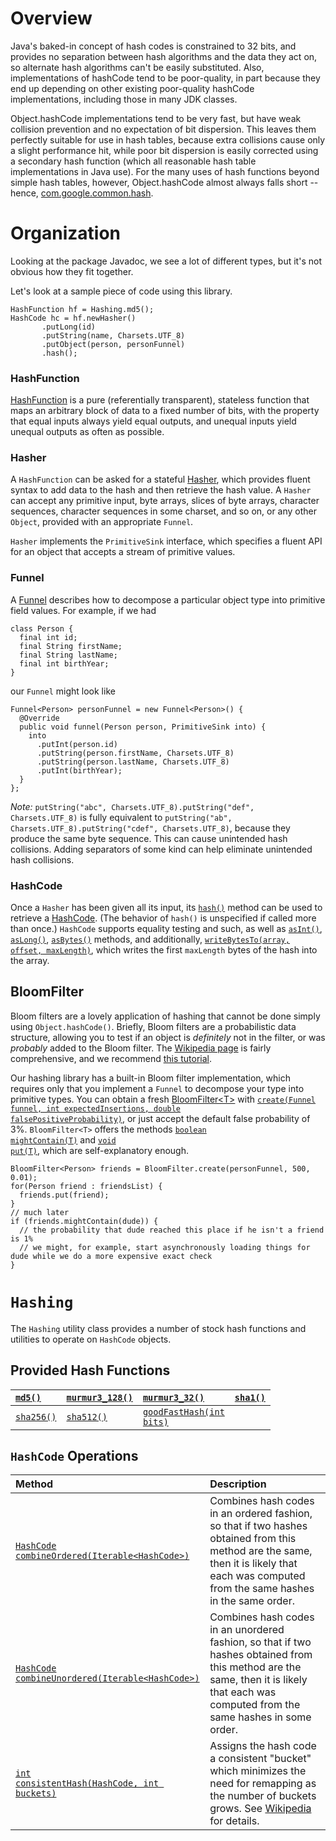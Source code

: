 # Overview

Java's baked-in concept of hash codes is constrained to 32 bits, and provides no separation between hash algorithms and the data they act on, so alternate hash algorithms can't be easily substituted. Also, implementations of hashCode tend to be poor-quality, in part because they end up depending on other existing poor-quality hashCode implementations, including those in many JDK classes.

Object.hashCode implementations tend to be very fast, but have weak collision prevention and no expectation of bit dispersion. This leaves them perfectly suitable for use in hash tables, because extra collisions cause only a slight performance hit, while poor bit dispersion is easily corrected using a secondary hash function (which all reasonable hash table implementations in Java use). For the many uses of hash functions beyond simple hash tables, however, Object.hashCode almost always falls short -- hence, [com.google.common.hash](http://google.github.io/guava/releases/snapshot/api/docs/com/google/common/hash/package-summary.html).

# Organization
Looking at the package Javadoc, we see a lot of different types, but it's not obvious how they fit together.

Let's look at a sample piece of code using this library.
```
HashFunction hf = Hashing.md5();
HashCode hc = hf.newHasher()
       .putLong(id)
       .putString(name, Charsets.UTF_8)
       .putObject(person, personFunnel)
       .hash();
```

### HashFunction
[HashFunction](http://google.github.io/guava/releases/snapshot/api/docs/com/google/common/hash/HashFunction.html) is a pure (referentially transparent), stateless function that maps an arbitrary block of data to a fixed number of bits, with the property that equal inputs always yield equal outputs, and unequal inputs yield unequal outputs as often as possible.
### Hasher
A `HashFunction` can be asked for a stateful [Hasher](http://google.github.io/guava/releases/snapshot/api/docs/com/google/common/hash/Hasher.html), which provides fluent syntax to add data to the hash and then retrieve the hash value.  A `Hasher` can accept any primitive input, byte arrays, slices of byte arrays, character sequences, character sequences in some charset, and so on, or any other `Object`, provided with an appropriate `Funnel`.

`Hasher` implements the `PrimitiveSink` interface, which specifies a fluent API for an object that accepts a stream of primitive values.

### Funnel
A [Funnel](http://google.github.io/guava/releases/snapshot/api/docs/com/google/common/hash/Funnel.html) describes how to decompose a particular object type into primitive field values.  For example, if we had
```
class Person {
  final int id;
  final String firstName;
  final String lastName;
  final int birthYear;
}
```
our `Funnel` might look like
```
Funnel<Person> personFunnel = new Funnel<Person>() {
  @Override
  public void funnel(Person person, PrimitiveSink into) {
    into
      .putInt(person.id)
      .putString(person.firstName, Charsets.UTF_8)
      .putString(person.lastName, Charsets.UTF_8)
      .putInt(birthYear);
  }
};
```

_Note:_ `putString("abc", Charsets.UTF_8).putString("def", Charsets.UTF_8)` is fully equivalent to `putString("ab", Charsets.UTF_8).putString("cdef", Charsets.UTF_8)`, because they produce the same byte sequence.  This can cause unintended hash collisions.  Adding separators of some kind can help eliminate unintended hash collisions.
### HashCode
Once a `Hasher` has been given all its input, its <a href='http://google.github.io/guava/releases/snapshot/api/docs/com/google/common/hash/Hasher.html#hash()'><code>hash()</code></a> method can be used to retrieve a [HashCode](http://google.github.io/guava/releases/snapshot/api/docs/com/google/common/hash/HashCode.html).  (The behavior of `hash()` is unspecified if called more than once.)  `HashCode` supports equality testing and such, as well as <a href='http://google.github.io/guava/releases/snapshot/api/docs/com/google/common/hash/HashCode.html#asInt()'><code>asInt()</code></a>, <a href='http://google.github.io/guava/releases/snapshot/api/docs/com/google/common/hash/HashCode.html#asLong()'><code>asLong()</code></a>, <a href='http://google.github.io/guava/releases/snapshot/api/docs/com/google/common/hash/HashCode.html#asBytes()'><code>asBytes()</code></a> methods, and additionally, <a href='http://google.github.io/guava/releases/snapshot/api/docs/com/google/common/hash/HashCode.html#writeBytesTo(byte[], int, int)'><code>writeBytesTo(array, offset, maxLength)</code></a>, which writes the first `maxLength` bytes of the hash into the array.

## BloomFilter
Bloom filters are a lovely application of hashing that cannot be done simply using `Object.hashCode()`.  Briefly, Bloom filters are a probabilistic data structure, allowing you to test if an object is _definitely_ not in the filter, or was _probably_ added to the Bloom filter.  The [Wikipedia page](http://en.wikipedia.org/wiki/Bloom_filter) is fairly comprehensive, and we recommend [this tutorial](http://llimllib.github.com/bloomfilter-tutorial/).

Our hashing library has a built-in Bloom filter implementation, which requires only that you implement a `Funnel` to decompose your type into primitive types.  You can obtain a fresh [BloomFilter&lt;T&gt;](http://google.github.io/guava/releases/snapshot/api/docs/com/google/common/hash/BloomFilter.html) with <a href='http://google.github.io/guava/releases/snapshot/api/docs/com/google/common/hash/BloomFilter.html#create(com.google.common.hash.Funnel, int, double)'><code>create(Funnel funnel, int expectedInsertions, double falsePositiveProbability)</code></a>, or just accept the default false probability of 3%.  `BloomFilter<T>` offers the methods <a href='http://google.github.io/guava/releases/snapshot/api/docs/com/google/common/hash/BloomFilter.html#mightContain(T)'><code>boolean mightContain(T)</code></a> and <a href='http://google.github.io/guava/releases/snapshot/api/docs/com/google/common/hash/BloomFilter.html#put(T)'><code>void put(T)</code></a>, which are self-explanatory enough.

```
BloomFilter<Person> friends = BloomFilter.create(personFunnel, 500, 0.01);
for(Person friend : friendsList) {
  friends.put(friend);
}
// much later
if (friends.mightContain(dude)) {
  // the probability that dude reached this place if he isn't a friend is 1%
  // we might, for example, start asynchronously loading things for dude while we do a more expensive exact check
}
```

# `Hashing`
The `Hashing` utility class provides a number of stock hash functions and utilities to operate on `HashCode` objects.

## Provided Hash Functions
| <a href='http://google.github.io/guava/releases/12.0/api/docs/com/google/common/hash/Hashing.html#md5()'><code>md5()</code></a> | <a href='http://google.github.io/guava/releases/12.0/api/docs/com/google/common/hash/Hashing.html#murmur3_128()'><code>murmur3_128()</code></a> | <a href='http://google.github.io/guava/releases/12.0/api/docs/com/google/common/hash/Hashing.html#murmur3_32()'><code>murmur3_32()</code></a> | <a href='http://google.github.io/guava/releases/12.0/api/docs/com/google/common/hash/Hashing.html#sha1()'><code>sha1()</code></a> |
|:----------------------------------------------------------------------------------------------------------------------------------------------------|:--------------------------------------------------------------------------------------------------------------------------------------------------------------------|:------------------------------------------------------------------------------------------------------------------------------------------------------------------|:------------------------------------------------------------------------------------------------------------------------------------------------------|
| <a href='http://google.github.io/guava/releases/12.0/api/docs/com/google/common/hash/Hashing.html#sha256()'><code>sha256()</code></a> | <a href='http://google.github.io/guava/releases/12.0/api/docs/com/google/common/hash/Hashing.html#sha512()'><code>sha512()</code></a>           | <a href='http://google.github.io/guava/releases/12.0/api/docs/com/google/common/hash/Hashing.html#goodFastHash(int)'><code>goodFastHash(int bits)</code></a> |

## `HashCode` Operations
| Method | Description |
|:-------|:------------|
| <a href='http://google.github.io/guava/releases/12.0/api/docs/com/google/common/hash/Hashing.html#combineOrdered(java.lang.Iterable)'><code>HashCode combineOrdered(Iterable&lt;HashCode&gt;)</code></a> | Combines hash codes in an ordered fashion, so that if two hashes obtained from this method are the same, then it is likely that each was computed from the same hashes in the same order. |
| <a href='http://google.github.io/guava/releases/12.0/api/docs/com/google/common/hash/Hashing.html#combineUnordered(java.lang.Iterable)'><code>HashCode combineUnordered(Iterable&lt;HashCode&gt;)</code></a> | Combines hash codes in an unordered fashion, so that if two hashes obtained from this method are the same, then it is likely that each was computed from the same hashes in some order. |
| <a href='http://google.github.io/guava/releases/12.0/api/docs/com/google/common/hash/Hashing.html#consistentHash(com.google.common.hash.HashCode, int)'><code>int consistentHash(HashCode, int buckets)</code></a> | Assigns the hash code a consistent "bucket" which minimizes the need for remapping as the number of buckets grows. See <a href='http://en.wikipedia.org/wiki/Consistent_hashing'>Wikipedia</a> for details. |
